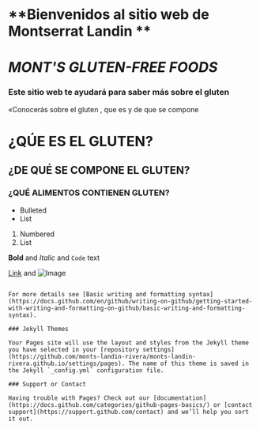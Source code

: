 # **Bienvenidos al sitio web de Montserrat Landin **
# *MONT'S GLUTEN-FREE FOODS*
### Este sitio web te ayudará para saber más sobre el gluten
«Conocerás sobre el gluten ,
que es 
y de que se compone
# ¿QÚE ES EL GLUTEN?
## ¿DE QUÉ SE COMPONE EL GLUTEN?
### ¿QUÉ ALIMENTOS CONTIENEN GLUTEN?

- Bulleted
- List

1. Numbered
2. List

**Bold** and _Italic_ and `Code` text

[Link](url) and ![Image](src)
```

For more details see [Basic writing and formatting syntax](https://docs.github.com/en/github/writing-on-github/getting-started-with-writing-and-formatting-on-github/basic-writing-and-formatting-syntax).

### Jekyll Themes

Your Pages site will use the layout and styles from the Jekyll theme you have selected in your [repository settings](https://github.com/monts-landin-rivera/monts-landin-rivera.github.io/settings/pages). The name of this theme is saved in the Jekyll `_config.yml` configuration file.

### Support or Contact

Having trouble with Pages? Check out our [documentation](https://docs.github.com/categories/github-pages-basics/) or [contact support](https://support.github.com/contact) and we’ll help you sort it out.
